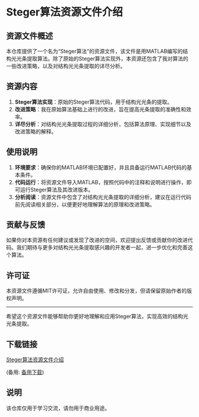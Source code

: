 # Steger算法资源文件介绍

## 资源文件概述

本仓库提供了一个名为“Steger算法”的资源文件，该文件是用MATLAB编写的结构光光条提取算法。除了原始的Steger算法实现外，本资源还包含了我对算法的一些改进策略，以及对结构光光条提取的详尽分析。

## 资源内容

1. **Steger算法实现**：原始的Steger算法代码，用于结构光光条的提取。
2. **改进策略**：我在原始算法基础上进行的改进，旨在提高光条提取的准确性和效率。
3. **详尽分析**：对结构光光条提取过程的详细分析，包括算法原理、实现细节以及改进策略的解释。

## 使用说明

1. **环境要求**：确保你的MATLAB环境已配置好，并且具备运行MATLAB代码的基本条件。
2. **代码运行**：将资源文件导入MATLAB，按照代码中的注释和说明进行操作，即可运行Steger算法及其改进版本。
3. **分析阅读**：资源文件中包含了对结构光光条提取的详细分析，建议在运行代码前先阅读相关部分，以便更好地理解算法的原理和改进策略。

## 贡献与反馈

如果你对本资源有任何建议或发现了改进的空间，欢迎提出反馈或贡献你的改进代码。我们期待与更多对结构光光条提取感兴趣的开发者一起，进一步优化和完善这个算法。

## 许可证

本资源文件遵循MIT许可证，允许自由使用、修改和分发，但请保留原始作者的版权声明。

---

希望这个资源文件能够帮助你更好地理解和应用Steger算法，实现高效的结构光光条提取。

## 下载链接
[Steger算法资源文件介绍](https://pan.quark.cn/s/1707f87c7664) 

(备用: [备用下载](https://pan.baidu.com/s/1SfEwWoRJPBaj4rQyjtkoNA?pwd=1234))

## 说明

该仓库仅用于学习交流，请勿用于商业用途。
